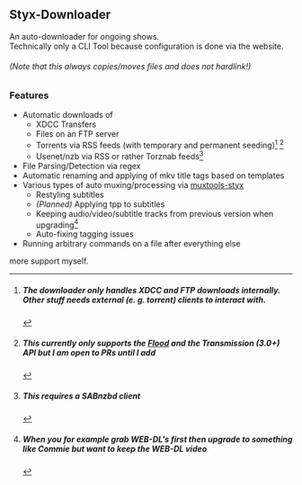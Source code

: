 ## Styx-Downloader

An auto-downloader for ongoing shows.<br>
Technically only a CLI Tool because configuration is done via the website.

###### (Note that this always copies/moves files and does not hardlink!)

### Features

- Automatic downloads of<br>
    - XDCC Transfers
    - Files on an FTP server
    - Torrents via RSS feeds (with temporary and permanent seeding)[^1] [^2]
    - Usenet/nzb via RSS or rather Torznab feeds[^3]
- File Parsing/Detection via regex
- Automatic renaming and applying of mkv title tags based on templates
- Various types of auto muxing/processing via [muxtools-styx](https://github.com/Vodes/muxtools-styx)
    - Restyling subtitles
    - *(Planned)* Applying tpp to subtitles
    - Keeping audio/video/subtitle tracks from previous version when upgrading[^4]
    - Auto-fixing tagging issues
- Running arbitrary commands on a file after everything else

[^1]: ##### The downloader only handles XDCC and FTP downloads internally. Other stuff needs external (e. g. torrent) clients to interact with.
[^2]: ##### This currently only supports the [Flood](https://github.com/jesec/flood) and the Transmission (3.0+) API but I am open to PRs until I add
more support myself.
[^3]: ##### This requires a SABnzbd client
[^4]: ##### When you for example grab WEB-DL's first then upgrade to something like Commie but want to keep the WEB-DL video
